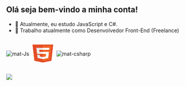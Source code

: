 ## Olá seja bem-vindo a minha conta!
- 🌱 Atualmente, eu estudo JavaScript e C#.
- 🔭 Trabalho atualmente como Desenvolvedor Front-End (Freelance)

##
<div style="display: inline_block">
  <img align="center" alt="mat-Js" height="50" width="65" src="https://cdn.jsdelivr.net/gh/devicons/devicon/icons/javascript/javascript-original.svg" />
  <img align="center" alt="mat-html" height="50" width="65" src="https://raw.githubusercontent.com/devicons/devicon/master/icons/html5/html5-original.svg" />
  <img align="center" alt="mat-csharp" height="50" width="65" src="https://cdn.jsdelivr.net/gh/devicons/devicon/icons/csharp/csharp-original.svg" />
          
</div>

##

<a href="https://www.linkedin.com/in/ti-matheus-souza/" target="_blank"><img src="https://img.shields.io/badge/LinkedIn-0077B5?style=for-the-badge&logo=linkedin&logoColor=white" target="_blank"></a>
